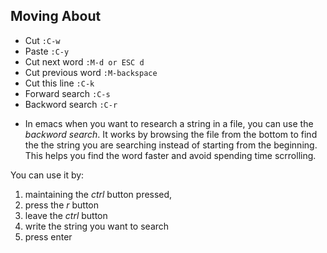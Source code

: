 ## Moving About
   - Cut `:C-w`
   - Paste `:C-y`
   - Cut next word `:M-d or ESC d`
   - Cut previous word `:M-backspace`
   - Cut this line `:C-k`
   - Forward search `:C-s`
   - Backword search `:C-r`

* In emacs when you want to research a string in a file, you can use the *backword search*. It works by browsing the file from the bottom to find the the string you are searching instead of starting from the beginning. This helps you find the word faster and avoid spending time scrrolling. 

You can use it by:
   1. maintaining the *ctrl* button pressed,
   2. press the *r* button  
   3. leave the *ctrl* button
   4. write the string you want to search
   5. press enter
